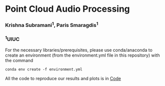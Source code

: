 # Point Cloud Audio Processing

### Krishna Subramani<sup>1</sup>, Paris Smaragdis<sup>1</sup>
### <sup>1</sup>UIUC

<!-- <a href="https://www.ee.iitb.ac.in/student/~krishnasubramani/data/icassp_paper.pdf" target="_blank">Paper</a> 	/ <a href="https://www.ee.iitb.ac.in/student/~krishnasubramani/data/vapar.bib" target="_blank">BibTeX</a> -->

For the necessary libraries/prerequisites, please use conda/anaconda to create an environment (from the environment.yml file in this repository) with the command   
~~~
conda env create -f environment.yml
~~~

All the code to reproduce our results and plots is in [Code](./Code/README.md)


